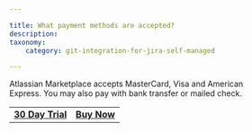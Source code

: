 ```yaml
---

title: What payment methods are accepted?
description:
taxonomy:
    category: git-integration-for-jira-self-managed

---
```

Atlassian Marketplace accepts MasterCard, Visa and American Express. You may also pay with bank transfer or mailed check.

|     |     |
| --- | --- |
| [**30 Day Trial**](https://my.atlassian.com/addon/try/com.xiplink.jira.git.jira_git_plugin) | [**Buy Now**](https://my.atlassian.com/purchase/buyaddon?key=com.xiplink.jira.git.jira_git_plugin) |

